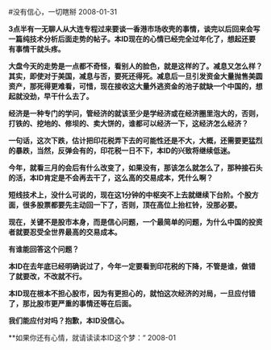 #没有信心，一切瞎掰
2008-01-31

 **3点半有一无聊人从大连专程过来要谈一香港市场收壳的事情，谈完以后回来会写一篇纯技术分析后面走势的帖子。本ID现在的心情已经完全过年化了，想起还要有事情干就头疼。**
 
**大盘今天的走势是一点都不奇怪，看别人的脸色，就是这样的了。减息又怎么样？其实，即使对于美国，减息与否，要死还得死。减息后一旦引发资金大量抛售美圆资产，那死得更难看，可惜，现在接收这大量外逃资金的池子就缺一个中国的，想起就没劲，早干什么去了。**
 
**经济是一种专门的学问，管经济的就该至少是学经济或在经济圈里泡大的，否则，打铁的、挖地的、修坝的、卖大饼的，谁都可以经济一下，这经济怎么经济？**
 
**一句话，这次下跌，估计把印花税弄下去的可能性还是不大，大概，还需要更猛烈的暴跌，当然，反弹会有的，印花税一日不下，本ID的兴致将继续低迷。**
 
**今年，就看三月的会后有什么改变了，如果没有，那该怎么就怎么了，那种接石头的活，本ID肯定是不会再去干了，这么高的交易成本，凭什么啊？**
 
**短线技术上，没什么可说的，现在这1分钟的中枢突不上去就继续下台阶。个股方面，很多股票都要先主动回一下了，否则，顶在高位上抬杠铃，没那必要。**
 
**现在，关键不是股市本身，而是信心问题，一个最简单的问题，为什么中国的投资者就要忍受全世界最高的交易成本。**
 
**有谁能回答这个问题？**
 
**本ID在去年底已经明确说过了，今年一定要看到印花税的下降，不管是谁，做错了就要改，不改就不行。**
 
**本ID现在根本不担心股市，因为有更担心的，就怕这次经济的对局，一旦应付错了，那比股市更严重的事情还等在后面。**
 
**我们能应付对吗？抱歉，本ID没信心。**
 
**如果你还有心情，就请读读本ID这个梦：“ 2008-01